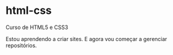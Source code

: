 # html-css
 Curso de HTML5 e CSS3

Estou aprendendo a criar sites. E agora vou começar a gerenciar repositórios.